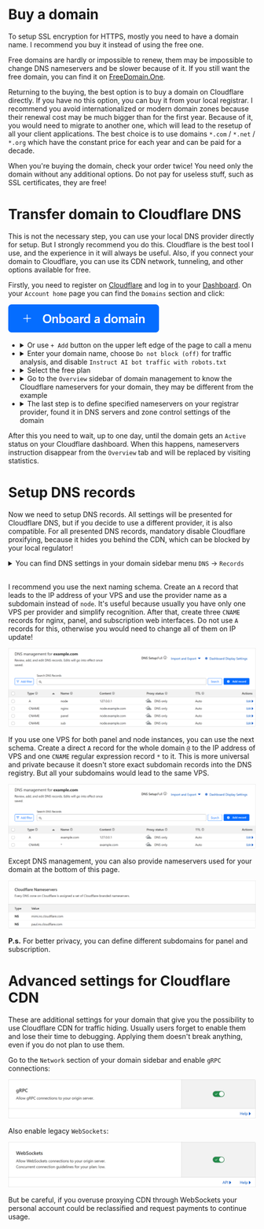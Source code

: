 # Buy a domain

To setup SSL encryption for HTTPS, mostly you need to have a domain name.
I recommend you buy it instead of using the free one.

Free domains are hardly or impossible to renew, them may be impossible to change DNS nameservers and be
slower because of it.
If you still want the free domain, you can find it on [FreeDomain.One](https://freedomain.one/).

Returning to the buying, the best option is to buy a domain on Cloudflare directly.
If you have no this option, you can buy it from your local registrar.
I recommend you avoid internationalized or modern domain zones because their renewal cost may be much bigger than for the first year.
Because of it, you would need to migrate to another one, which will lead to the resetup of all your client applications.
The best choice is to use domains `*.com` / `*.net` / `*.org` which have the constant price for each year and can be paid for a decade.

When you're buying the domain, check your order twice!
You need only the domain without any additional options.
Do not pay for useless stuff, such as SSL certificates, they are free!


# Transfer domain to Cloudflare DNS

This is not the necessary step, you can use your local DNS provider directly for setup.
But I strongly recommend you do this.
Cloudflare is the best tool I use, and the experience in it will always be useful.
Also, if you connect your domain to Cloudflare, you can use its CDN network, tunneling, and other options available for free.

Firstly, you need to register on [Cloudflare](https://dash.cloudflare.com/sign-up) and log in to your [Dashboard](https://dash.cloudflare.com/).
On your `Account home` page you can find the `Domains` section and click:

![button](/images/cloudflare-onboard-a-domain.png)

<ul>
  <li><details>
  <summary>Or use <code>+ Add</code> button on the upper left edge of the page to call a menu</summary></br>

  ![menu](/images/cloudflare-connect-a-domain.png)

  </details></li>

  <li><details>
  <summary>Enter your domain name, choose <code>Do not block (off)</code> for traffic analysis, and disable <code>Instruct AI bot traffic with robots.txt</code></summary></br>

  ![domain](/images/cloudflare-enter-an-existing-domain.png)

  </details></li>

  <li><details>
  <summary>Select the free plan</summary></br>

  ![plan](/images/cloudflare-select-plan.png)

  </details></li>

  <li><details>
  <summary>Go to the <code>Overview</code> sidebar of domain management to know the Cloudflare nameservers for your domain, they may be different from the example</summary></br>

  ![replace](/images/cloudflare-replace-your-current-nameservers.png)

  </details></li>

  <li><details>
  <summary>The last step is to define specified nameservers on your registrar provider, found it in DNS servers and zone control settings of the domain</summary></br>

  ![update](/images/reg-dns-servers.png)

  </details></li>
</ul>

After this you need to wait, up to one day, until the domain gets an `Active` status on your Cloudflare dashboard.
When this happens, nameservers instruction disappear from the `Overview` tab and will be replaced by visiting statistics.


# Setup DNS records

Now we need to setup DNS records.
All settings will be presented for Cloudflare DNS, but if you decide to use a different provider, it is also compatible.
For all presented DNS records, mandatory disable Cloudflare proxifying, because it hides you behind the CDN, which can be blocked by your local regulator!

<details><summary>You can find DNS settings in your domain sidebar menu  <code>DNS</code> -> <code>Records</code></summary></br>

![records](/images/cloudflare-dns-records.png)

</details></br>

I recommend you use the next naming schema.
Create an `A` record that leads to the IP address of your VPS and use the provider name as a subdomain instead of `node`.
It's useful because usually you have only one VPS per provider and simplify recognition.
After that, create three `CNAME` records for nginx, panel, and subscription web interfaces.
Do not use `A` records for this, otherwise you would need to change all of them on IP update!

![node](/images/cloudflare-dns-management-node.png)

If you use one VPS for both panel and node instances, you can use the next schema.
Create a direct `A` record for the whole domain `@` to the IP address of VPS and one `CNAME` regular expression record `*` to it.
This is more universal and private because it doesn't store exact subdomain records into the DNS registry.
But all your subdomains would lead to the same VPS.

![all](/images/cloudflare-dns-management-all.png)

Except DNS management, you can also provide nameservers used for your domain at the bottom of this page.

![nameservers](/images/cloudflare-nameservers.png)

**P.s.** For better privacy, you can define different subdomains for panel and subscription.


# Advanced settings for Cloudflare CDN

These are additional settings for your domain that give you the possibility to use Cloudflare CDN for traffic hiding.
Usually users forget to enable them and lose their time to debugging.
Applying them doesn't break anything, even if you do not plan to use them.

Go to the `Network` section of your domain sidebar and enable `gRPC` connections:

![grpc](/images/cloudflare-grpc.png)

Also enable legacy `WebSockets`:

![websockets](/images/cloudflare-websockets.png)

But be careful, if you overuse proxying CDN through WebSockets your personal account could be reclassified and request payments to continue usage.
